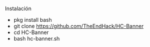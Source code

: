 Instalación
- pkg install bash
- git clone https://github.com/TheEndHack/HC-Banner
- cd HC-Banner
- bash hc-banner.sh
